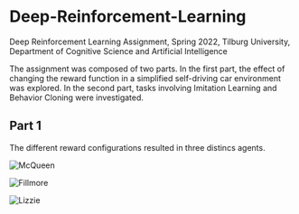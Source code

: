# Deep-Reinforcement-Learning
Deep Reinforcement Learning Assignment, Spring 2022, Tilburg University, Department of Cognitive Science and Artificial Intelligence

The assignment was composed of two parts. In the first part, the effect of changing the reward function in a simplified self-driving car environment was explored. In the second part, tasks involving Imitation Learning and Behavior Cloning were investigated. 

## Part 1
The different reward configurations resulted in three distincs agents. 

![McQueen](https://i.dlpng.com/static/png/6345336_preview.png)

![Fillmore](https://celebrity.fm/wp-content/uploads/2022/02/What-does-Fillmore-do-in-Cars.png) 

![Lizzie](https://i.pinimg.com/originals/78/be/de/78bede5302d8b71fe9116adeb7a93a98.jpg)

